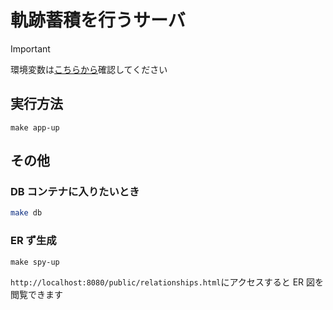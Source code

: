 # 軌跡蓄積を行うサーバ

> [!IMPORTANT]
> 環境変数は[こちらから](https://kjlb.esa.io/posts/6068)確認してください

## 実行方法

```
make app-up
```

## その他

### DB コンテナに入りたいとき

```bash
make db
```

### ER ず生成

```
make spy-up
```

`http://localhost:8080/public/relationships.html`にアクセスすると ER 図を閲覧できます
